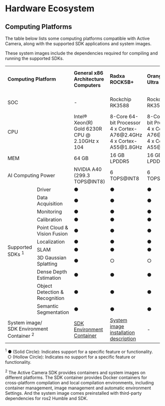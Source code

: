 # Hardware Ecosystem
## Computing Platforms

The table below lists some computing platforms compatible with Active Camera, along with the supported SDK applications and system images. 

These system images include the dependencies required for compiling and running the supported SDKs.

<table class="docutils align-default">
    <tr class="centered-table-text">
        <td style="font-weight: bold;" colspan="2">Computing Platform</td>
        <td style="font-weight: bold;">General x86<br> Architecture Computers</td>
        <td style="font-weight: bold;">Radxa ROCK5B+</td>
        <td style="font-weight: bold;">OrangePi 5 Ultra</td>
        <td style="font-weight: bold;">NVIDIA Jetson<br> Orin Nano Super</td>
        <td style="font-weight: bold;">NVIDIA Jetson AGX Orin</td>
        <td style="font-weight: bold;">D-Robotics RDK X5</td>
    </tr>
    <tr class="centered-table-text">
        <td colspan="2">SOC</td>
        <td>-</td>
        <td>Rockchip RK3588</td>
        <td>Rockchip RK3588</td>
        <td>Jetson Orin Nano<br>8GB module</td>
        <td>Jetson Orin</td>
        <td>Sunrise 5</td>
    </tr>
    <tr class="centered-table-text">
        <td colspan="2">CPU</td>
        <td>Intel® Xeon(R)<br> Gold 6230R CPU @<br> 2.10GHz x 104</td>
        <td>8-Core 64-bit Processor<br> 4 x Cortex-A76@2.4GHz<br> 4 x Cortex-A55@1.8GHz</td>
        <td>8-Core 64-bit Processor<br> 4 x Cortex-A76@2.4GHz<br> 4 x Cortex-A55@1.8GHz</td>
        <td>6 x Cortex-A78@2.4GHz</td>
        <td>12 x Cortex-A78AE@2.2GHz</td>
        <td>8 x Cortex-A55@1.5GHz</td>
    </tr>
    <tr class="centered-table-text">
        <td colspan="2">MEM</td>
        <td>64 GB</td>
        <td>16 GB LPDDR5</td>
        <td>16 GB LPDDR5</td>
        <td>8 GB LPDDR5</td>
        <td>64 GB LPDDR5</td>
        <td>8 GB LPDDR4</td>
    </tr>
    <tr class="centered-table-text">
        <td colspan="2">AI Computing Power</td>
        <td>NVIDIA A40<br> (299.3 TOPS@INT8)</td>
        <td>6 TOPS@INT8</td>
        <td>6 TOPS@INT8</td>
        <td>67 TOPS@INT8</td>
        <td>275 TOPS@INT8</td>
        <td>10 TOPS@INT8</td>
    </tr>
    <tr class="centered-table-text">
        <td rowspan="12">Supported <br> SDKs <sup>1</sup> </td>
    </tr>
    <tr class="centered-table-text">
        <td>Driver</td>
        <td>●</td>
        <td>●</td>
        <td>●</td>
        <td>●</td>
        <td>●</td>
        <td>●</td>
    </tr>
    <tr class="centered-table-text">
        <td>Data Acquisition</td>
        <td>●</td>
        <td>●</td>
        <td>●</td>
        <td>●</td>
        <td>●</td>
        <td>●</td>
    </tr>
    <tr class="centered-table-text">
        <td>Monitoring</td>
        <td>●</td>
        <td>●</td>
        <td>●</td>
        <td>●</td>
        <td>●</td>
        <td>●</td>
    </tr>
    <tr class="centered-table-text">
        <td>Calibration</td>
        <td>●</td>
        <td>●</td>
        <td>●</td>
        <td>●</td>
        <td>●</td>
        <td>●</td>
    </tr>
    <tr class="centered-table-text">
        <td>Point Cloud & Vision Fusion</td>
        <td>●</td>
        <td>●</td>
        <td>●</td>
        <td>●</td>
        <td>●</td>
        <td>●</td>
    </tr>
    <tr class="centered-table-text">
        <td>Localization</td>
        <td>●</td>
        <td>●</td>
        <td>●</td>
        <td>●</td>
        <td>●</td>
        <td>●</td>
    </tr>
    <tr class="centered-table-text">
        <td>SLAM</td>
        <td>●</td>
        <td>●</td>
        <td>●</td>
        <td>●</td>
        <td>●</td>
        <td>●</td>
    </tr>
    <tr class="centered-table-text">
        <td>3D Gaussian Splatting</td>
        <td>●</td>
        <td>○</td>
        <td>○</td>
        <td>○</td>
        <td>○</td>
        <td>○</td>
    </tr>
    <tr class="centered-table-text">
        <td>Dense Depth Estimation</td>
        <td>●</td>
        <td>●</td>
        <td>●</td>
        <td>●</td>
        <td>●</td>
        <td>○</td>
    </tr>
    <tr class="centered-table-text">
        <td>Object Detection & Recognition</td>
        <td>●</td>
        <td>●</td>
        <td>●</td>
        <td>●</td>
        <td>●</td>
        <td>●</td>
    </tr>
    <tr class="centered-table-text">
        <td>Semantic Segmentation</td>
        <td>●</td>
        <td>●</td>
        <td>●</td>
        <td>●</td>
        <td>●</td>
        <td>●</td>
    </tr>
    <tr class="centered-table-text">
        <td colspan="2">System image/<br>SDK Environment Container <sup>2</sup> </td>
        <td>
            <a href="https://github.com/RoboSense-Robotics/ros2_ac_sdk_infra/tree/main/tools/cross_compilation">
                SDK Environment<br>Container
            </a>
        </td>
        <td>
            <a href="https://github.com/RoboSense-Robotics/robosense_ac_ros2_sdk_infra/blob/main/tools/system_image/Radxa_Image_Readme.md">
                System image<br>installation description
            </a>
        </td>
        <td>-</td>
        <td>
            <a href="https://github.com/RoboSense-Robotics/robosense_ac_ros2_sdk_infra/blob/main/tools/system_image/Orin_Nano_Image_Readme.md">
                System image<br>installation description
            </a>
        </td>
        <td>-</td>
        <td>
            <a href="https://github.com/RoboSense-Robotics/robosense_ac_ros2_sdk_infra/blob/main/tools/system_image/RDK_X5_Image_Readme.md">
                System image<br>installation description
            </a>
        </td>
    </tr>
</table>

<sup>1</sup> ● (Solid Circle): Indicates support for a specific feature or functionality. <br> &nbsp; ○ (Hollow Circle): Indicates no support for a specific feature or functionality.

<sup>2</sup> The Active Camera SDK provides containers and system images on different platforms. The SDK container provides Docker containers for cross-platform compilation and local compilation environments, including container management, image management and automatic environment Settings. And the system image comes preinstalled with third-party dependencies for ros2 Humble and SDK.
